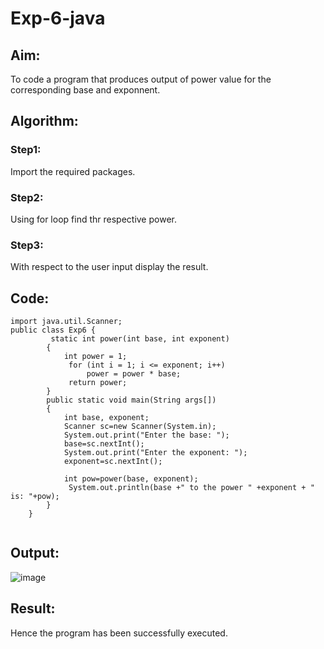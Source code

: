 # Exp-6-java
## Aim:
To code a program that produces output of power value for the corresponding base and exponnent.
## Algorithm:
### Step1:
Import the required packages.
### Step2:
Using for loop find thr respective power.
### Step3:
With respect to the user input display the result.
## Code:
```
import java.util.Scanner;
public class Exp6 {
         static int power(int base, int exponent)
        {
            int power = 1;
             for (int i = 1; i <= exponent; i++)
                 power = power * base;
             return power;
        }
        public static void main(String args[])
        {
            int base, exponent;
            Scanner sc=new Scanner(System.in);
            System.out.print("Enter the base: ");
            base=sc.nextInt();
            System.out.print("Enter the exponent: ");
            exponent=sc.nextInt();

            int pow=power(base, exponent);
             System.out.println(base +" to the power " +exponent + " is: "+pow);
        }
    }


```
## Output:
![image](https://github.com/Archana2003-Jkumar/Exp-6-java/assets/93427594/a86348f2-17f1-4c90-a9b8-709561dab624)
## Result:
Hence the program has been successfully executed.
